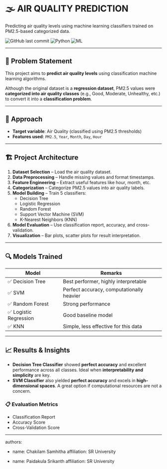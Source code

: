 # 🌫️ AIR QUALITY PREDICTION

Predicting air quality levels using machine learning classifiers trained on PM2.5-based categorized data.

![GitHub last commit](https://img.shields.io/github/last-commit/srikanthpaidakula/AIR-QUALITY-PREDICTION?color=blue)
![Python](https://img.shields.io/badge/Python-100%25-blue)
![ML](https://img.shields.io/badge/Machine%20Learning-Classification-orange)

---

## 🧠 Problem Statement

This project aims to **predict air quality levels** using classification machine learning algorithms.

Although the original dataset is a **regression dataset**, PM2.5 values were **categorized into air quality classes** (e.g., Good, Moderate, Unhealthy, etc.) to convert it into a **classification problem**.

---

## 🎯 Approach

- **Target variable**: Air Quality (classified using PM2.5 thresholds)
- **Features used**: `PM2.5`, `Year`, `Month`, `Day`, `Hour`

---

## 🏗️ Project Architecture

1. **Dataset Selection** – Load the air quality dataset.
2. **Data Preprocessing** – Handle missing values and format timestamps.
3. **Feature Engineering** – Extract useful features like hour, month, etc.
4. **Categorization** – Categorize PM2.5 values into air quality labels.
5. **Model Building** – Train 5 classifiers:
   - Decision Tree
   - Logistic Regression
   - Random Forest
   - Support Vector Machine (SVM)
   - K-Nearest Neighbors (KNN)
6. **Model Evaluation** – Use classification report, accuracy, and cross-validation.
7. **Visualization** – Bar plots, scatter plots for result interpretation.

---

## 🔍 Models Trained

| Model                  | Remarks |
|------------------------|---------|
| ✅ Decision Tree        | Best performer, highly interpretable |
| ✅ SVM                  | Perfect accuracy, computationally heavier |
| ✅ Random Forest        | Strong performance |
| ✅ Logistic Regression  | Good baseline model |
| ✅ KNN                  | Simple, less effective for this data |

---

## 📈 Results & Insights

- **Decision Tree Classifier** showed **perfect accuracy** and excellent performance across all classes. Ideal when **interpretability and simplicity** are key.
- **SVM Classifier** also yielded **perfect accuracy** and excels in **high-dimensional spaces**. A great option if computational resources are not a concern.

### 📋 Evaluation Metrics

- Classification Report
- Accuracy Score
- Cross-Validation Score

---

authors:
  
  - name: Chakilam Samhitha
    affiliation: SR University
    
  - name: Paidakula Srikanth
    affiliation: SR University



